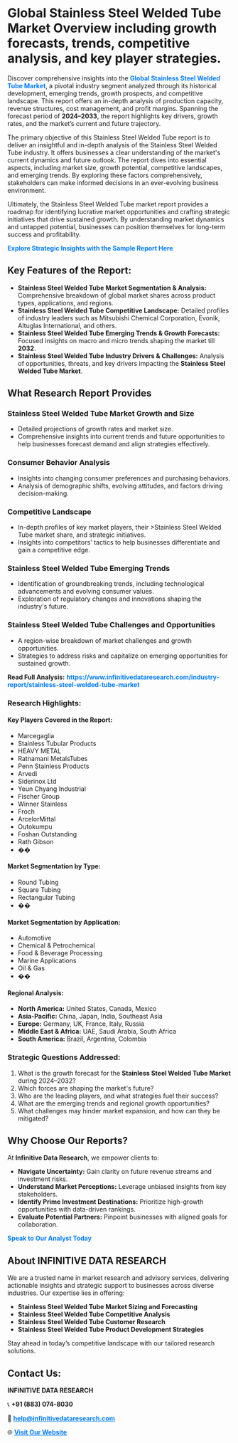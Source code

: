 <h1>Global Stainless Steel Welded Tube Market Overview including growth forecasts, trends, competitive analysis, and key player strategies.</h1>
<p>
Discover comprehensive insights into the 
<a href="https://www.infinitivedataresearch.com/industry-report/stainless-steel-welded-tube-market" rel="dofollow" style="color: #007BFF; text-decoration: none;"><strong>Global Stainless Steel Welded Tube Market</strong></a>, a pivotal industry segment analyzed through its historical development, emerging trends, growth prospects, and competitive landscape. This report offers an in-depth analysis of production capacity, revenue structures, cost management, and profit margins. Spanning the forecast period of <strong>2024–2033</strong>, the report highlights key drivers, growth rates, and the market’s current and future trajectory.
</p>
<p>
The primary objective of this Stainless Steel Welded Tube report is to deliver an insightful and in-depth analysis of the Stainless Steel Welded Tube industry. It offers businesses a clear understanding of the market's current dynamics and future outlook. The report dives into essential aspects, including market size, growth potential, competitive landscapes, and emerging trends. By exploring these factors comprehensively, stakeholders can make informed decisions in an ever-evolving business environment.
</p>
<p>
Ultimately, the Stainless Steel Welded Tube market report provides a roadmap for identifying lucrative market opportunities and crafting strategic initiatives that drive sustained growth. By understanding market dynamics and untapped potential, businesses can position themselves for long-term success and profitability.
</p>
<p>
<a href="https://www.infinitivedataresearch.com/request-sample/reportId=104663" style="color: #007BFF; text-decoration: none;"><strong>Explore Strategic Insights with the Sample Report Here</strong></a>
</p>

<h2>Key Features of the Report:</h2>
<ul>
<li><strong>Stainless Steel Welded Tube Market Segmentation & Analysis:</strong> Comprehensive breakdown of global market shares across product types, applications, and regions.</li>
<li><strong>Stainless Steel Welded Tube Competitive Landscape:</strong> Detailed profiles of industry leaders such as Mitsubishi Chemical Corporation, Evonik, Altuglas International, and others.</li>
<li><strong>Stainless Steel Welded Tube Emerging Trends & Growth Forecasts:</strong> Focused insights on macro and micro trends shaping the market till <strong>2032</strong>.</li>
<li><strong>Stainless Steel Welded Tube Industry Drivers & Challenges:</strong> Analysis of opportunities, threats, and key drivers impacting the <strong>Stainless Steel Welded Tube Market</strong>.</li>
</ul>

<h2>What Research Report Provides</h2>
<h3>Stainless Steel Welded Tube Market Growth and Size</h3>
<ul>
<li>Detailed projections of growth rates and market size.</li>
<li>Comprehensive insights into current trends and future opportunities to help businesses forecast demand and align strategies effectively.</li>
</ul>

<h3>Consumer Behavior Analysis</h3>
<ul>
<li>Insights into changing consumer preferences and purchasing behaviors.</li>
<li>Analysis of demographic shifts, evolving attitudes, and factors driving decision-making.</li>
</ul>

<h3>Competitive Landscape</h3>
<ul>
<li>In-depth profiles of key market players, their >Stainless Steel Welded Tube market share, and strategic initiatives.</li>
<li>Insights into competitors' tactics to help businesses differentiate and gain a competitive edge.</li>
</ul>

<h3>Stainless Steel Welded Tube Emerging Trends</h3>
<ul>
<li>Identification of groundbreaking trends, including technological advancements and evolving consumer values.</li>
<li>Exploration of regulatory changes and innovations shaping the industry's future.</li>
</ul>

<h3>Stainless Steel Welded Tube Challenges and Opportunities</h3>
<ul>
<li>A region-wise breakdown of market challenges and growth opportunities.</li>
<li>Strategies to address risks and capitalize on emerging opportunities for sustained growth.</li>
</ul>
<p><strong>Read Full Analysis:</strong> <a href="https://www.infinitivedataresearch.com/industry-report/stainless-steel-welded-tube-market" rel="dofollow" style="color: #007BFF; text-decoration: none;"><strong>https://www.infinitivedataresearch.com/industry-report/stainless-steel-welded-tube-market</strong></a></p>
<h3>Research Highlights:</h3>
<h4>Key Players Covered in the Report:</h4>
<ul><li>Marcegaglia</li><li>Stainless Tubular Products</li><li>HEAVY METAL</li><li>Ratnamani MetalsTubes</li><li>Penn Stainless Products</li><li>Arvedi</li><li>Siderinox Ltd</li><li>Yeun Chyang Industrial</li><li>Fischer Group</li><li>Winner Stainless</li><li>Froch</li><li>ArcelorMittal</li><li>Outokumpu</li><li>Foshan Outstanding</li><li>Rath Gibson</li><li>��</li></ul>
<h4>Market Segmentation by Type:</h4>
<ul><li>Round Tubing</li><li>Square Tubing</li><li>Rectangular Tubing</li><li>��</li></ul>
<h4>Market Segmentation by Application:</h4>
<ul><li>Automotive</li><li>Chemical &amp; Petrochemical</li><li>Food &amp; Beverage Processing</li><li>Marine Applications</li><li>Oil &amp; Gas</li><li>��</li></ul>

<h4>Regional Analysis:</h4>
<ul>
<li><strong>North America:</strong> United States, Canada, Mexico</li>
<li><strong>Asia-Pacific:</strong> China, Japan, India, Southeast Asia</li>
<li><strong>Europe:</strong> Germany, UK, France, Italy, Russia</li>
<li><strong>Middle East & Africa:</strong> UAE, Saudi Arabia, South Africa</li>
<li><strong>South America:</strong> Brazil, Argentina, Colombia</li>
</ul>

<h3>Strategic Questions Addressed:</h3>
<ol>
<li>What is the growth forecast for the <strong>Stainless Steel Welded Tube Market</strong> during 2024–2032?</li>
<li>Which forces are shaping the market's future?</li>
<li>Who are the leading players, and what strategies fuel their success?</li>
<li>What are the emerging trends and regional growth opportunities?</li>
<li>What challenges may hinder market expansion, and how can they be mitigated?</li>
</ol>

<h2>Why Choose Our Reports?</h2>
<p>At <strong>Infinitive Data Research</strong>, we empower clients to:</p>
<ul>
<li><strong>Navigate Uncertainty:</strong> Gain clarity on future revenue streams and investment risks.</li>
<li><strong>Understand Market Perceptions:</strong> Leverage unbiased insights from key stakeholders.</li>
<li><strong>Identify Prime Investment Destinations:</strong> Prioritize high-growth opportunities with data-driven rankings.</li>
<li><strong>Evaluate Potential Partners:</strong> Pinpoint businesses with aligned goals for collaboration.</li>
</ul>
<p><a href="https://www.infinitivedataresearch.com/industry-report/stainless-steel-welded-tube-market" rel="dofollow" style="color: #007BFF; text-decoration: none;"><strong>Speak to Our Analyst Today</strong></a></p>

<h2>About INFINITIVE DATA RESEARCH</h2>
<p>We are a trusted name in market research and advisory services, delivering actionable insights and strategic support to businesses across diverse industries. Our expertise lies in offering:</p>
<ul>
<li><strong>Stainless Steel Welded Tube Market Sizing and Forecasting</strong></li>
<li><strong>Stainless Steel Welded Tube Competitive Analysis</strong></li>
<li><strong>Stainless Steel Welded Tube Customer Research</strong></li>
<li><strong>Stainless Steel Welded Tube Product Development Strategies</strong></li>
</ul>
<p>Stay ahead in today’s competitive landscape with our tailored research solutions.</p>

<h2>Contact Us:</h2>
<p><strong>INFINITIVE DATA RESEARCH</strong></p>
<p>📞 <strong>+91 (883) 074-8030</strong></p>
<p>📧 <strong><a href="mailto:help@infinitivedataresearch.com" style="color: #007BFF;">help@infinitivedataresearch.com</a></strong></p>
<p>🌐 <strong><a href="https://www.infinitivedataresearch.com" rel="dofollow" style="color: #007BFF;">Visit Our Website</a></strong></p>